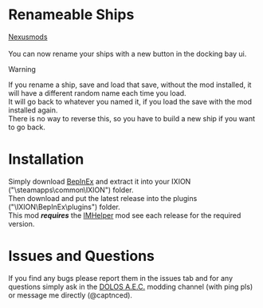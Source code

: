 # Renameable Ships
[Nexusmods](https://www.nexusmods.com/ixion/mods/14)  
<br>
You can now rename your ships with a new button in the docking bay ui.
> [!WARNING]
If you rename a ship, save and load that save, without the mod installed, it will have a different random name each time you load.  
It will go back to whatever you named it, if you load the save with the mod installed again.  
There is no way to reverse this, so you have to build a new ship if you want to go back.  
>

# Installation
Simply download [BepInEx](https://github.com/BepInEx/BepInEx/releases/tag/v6.0.0-pre.2) and extract it into your IXION ("\steamapps\common\IXION\") folder.  
Then download and put the latest release into the plugins ("\IXION\BepInEx\plugins\") folder.  
This mod **_requires_** the [IMHelper](https://github.com/captnced2/IXION-IMHelper/releases) mod see each release for the required version.

# Issues and Questions
If you find any bugs please report them in the issues tab and for any questions simply ask in the [DOLOS A.E.C.](https://discord.gg/UMtuJrSmY3) modding channel (with ping pls) or message me directly (@captnced).
